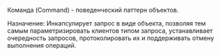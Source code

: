 Команда (Command) -  поведенческий паттерн объектов. 

Назначение: Инкапсулирует запрос в виде объекта, позволяя тем самым параметризировать клиентов типом запроса, устанавливает очередность запросов, протоколировать их и поддерживать отмену выполнения операций.
